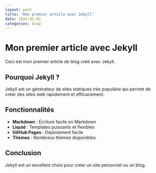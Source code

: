 ```yaml
---
layout: post
title: "Mon premier article avec Jekyll"
date: 2024-01-01
categories: blog
---
```


# Mon premier article avec Jekyll

Ceci est mon premier article de blog créé avec Jekyll. 

## Pourquoi Jekyll ?

Jekyll est un générateur de sites statiques très populaire qui permet de créer des sites web rapidement et efficacement.

## Fonctionnalités

- **Markdown** : Écriture facile en Markdown
- **Liquid** : Templates puissants et flexibles
- **GitHub Pages** : Déploiement facile
- **Thèmes** : Nombreux thèmes disponibles

## Conclusion

Jekyll est un excellent choix pour créer un site personnel ou un blog.
